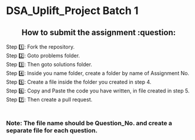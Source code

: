 # DSA_Uplift_Project Batch 1

<h2 align="center"> How to submit the assignment :question: </h2>

Step :one:: Fork the repository.</br>
Step :two:: Goto problems folder.</br>
Step :three:: Then goto solutions folder.</br>
Step :four:: Inside you name folder, create a folder by name of Assignment No.</br>
Step :five:: Create a file inside the folder you created in step 4.</br>
Step :six:: Copy and Paste the code you have written, in file created in step 5.</br>
Step :seven:: Then create a pull request.</br>
</br>

<h3> Note: The file name should be Question_No. and create a separate file for each question.</h3>

